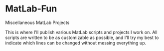 # MatLab-Fun
Miscellaneous MatLab Projects

This is where I'll publish various MatLab scripts and projects I work on.
All scripts are written to be as customizable as possible, and I'll try my best to indicate which lines can be changed without messing everything up.
